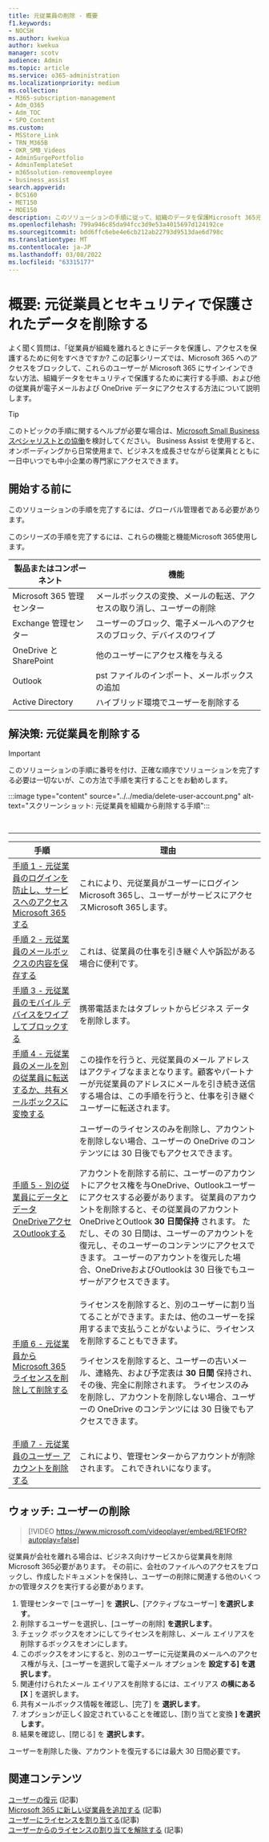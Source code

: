 ```yaml
---
title: 元従業員の削除 - 概要
f1.keywords:
- NOCSH
ms.author: kwekua
author: kwekua
manager: scotv
audience: Admin
ms.topic: article
ms.service: o365-administration
ms.localizationpriority: medium
ms.collection:
- M365-subscription-management
- Adm_O365
- Adm_TOC
- SPO_Content
ms.custom:
- MSStore_Link
- TRN_M365B
- OKR_SMB_Videos
- AdminSurgePortfolio
- AdminTemplateSet
- m365solution-removeemployee
- business_assist
search.appverid:
- BCS160
- MET150
- MOE150
description: このソリューションの手順に従って、組織のデータを保護Microsoft 365元従業員を削除します。
ms.openlocfilehash: 799a946c85da94fcc3d9e53a4015697d124192ce
ms.sourcegitcommit: bdd6ffc6ebe4e6cb212ab22793d9513dae6d798c
ms.translationtype: MT
ms.contentlocale: ja-JP
ms.lasthandoff: 03/08/2022
ms.locfileid: "63315177"
---
```

# <a name="overview-remove-a-former-employee-and-secure-data"></a>概要: 元従業員とセキュリティで保護されたデータを削除する

よく聞く質問は、「従業員が組織を離れるときにデータを保護し、アクセスを保護するために何をすべきですか? この記事シリーズでは、Microsoft 365 へのアクセスをブロックして、これらのユーザーが Microsoft 365 にサインインできない方法、組織データをセキュリティで保護するために実行する手順、および他の従業員が電子メールおよび OneDrive データにアクセスする方法について説明します。

> [!TIP]
> このトピックの手順に関するヘルプが必要な場合は、[Microsoft Small Business スペシャリストとの協働](https://go.microsoft.com/fwlink/?linkid=2186871)を検討してください。 Business Assist を使用すると、オンボーディングから日常使用まで、ビジネスを成長させながら従業員とともに一日中いつでも中小企業の専門家にアクセスできます。

## <a name="before-you-begin"></a>開始する前に

このソリューションの手順を完了するには、グローバル管理者である必要があります。

このシリーズの手順を完了するには、これらの機能と機能Microsoft 365使用します。

|製品またはコンポーネント|機能|
|---|---|
|Microsoft 365 管理センター|メールボックスの変換、メールの転送、アクセスの取り消し、ユーザーの削除 |
|Exchange 管理センター|ユーザーのブロック、電子メールへのアクセスのブロック、デバイスのワイプ |
|OneDrive と SharePoint |他のユーザーにアクセス権を与える |
|Outlook|pst ファイルのインポート、メールボックスの追加 |
|Active Directory|ハイブリッド環境でユーザーを削除する |


## <a name="solution-remove-a-former-employee"></a>解決策: 元従業員を削除する

> [!IMPORTANT]
> このソリューションの手順に番号を付け、正確な順序でソリューションを完了する必要は一切ないが、この方法で手順を実行することをお勧めします。

:::image type="content" source="../../media/delete-user-account.png" alt-text="スクリーンショット: 元従業員を組織から削除する手順":::

<br>

****

|手順|理由|
|---|---|
|[手順 1 - 元従業員のログインを防止し、サービスへのアクセスMicrosoft 365する](remove-former-employee-step-1.md)|これにより、元従業員がユーザーにログインMicrosoft 365し、ユーザーがサービスにアクセスMicrosoft 365します。|
|[手順 2 - 元従業員のメールボックスの内容を保存する](remove-former-employee-step-2.md)|これは、従業員の仕事を引き継ぐ人や訴訟がある場合に便利です。|
|[手順 3 - 元従業員のモバイル デバイスをワイプしてブロックする](remove-former-employee-step-3.md)|携帯電話またはタブレットからビジネス データを削除します。|
|[手順 4 - 元従業員のメールを別の従業員に転送するか、共有メールボックスに変換する](remove-former-employee-step-4.md)|この操作を行うと、元従業員のメール アドレスはアクティブなままとなります。顧客やパートナーが元従業員のアドレスにメールを引き続き送信する場合は、この手順を行うと、仕事を引き継ぐユーザーに転送されます。|
|[手順 5 - 別の従業員にデータとデータOneDriveアクセスOutlookする](remove-former-employee-step-5.md)|ユーザーのライセンスのみを削除し、アカウントを削除しない場合、ユーザーの OneDrive のコンテンツには 30 日後でもアクセスできます。 <p> アカウントを削除する前に、ユーザーのアカウントにアクセス権を与OneDrive、Outlookユーザーにアクセスする必要があります。 従業員のアカウントを削除すると、その従業員のアカウントOneDriveとOutlook **30 日間保持** されます。 ただし、その 30 日間は、ユーザーのアカウントを復元し、そのユーザーのコンテンツにアクセスできます。 ユーザーのアカウントを復元した場合、OneDriveおよびOutlookは 30 日後でもユーザーがアクセスできます。| 
|[手順 6 - 元従業員からMicrosoft 365ライセンスを削除して削除する](remove-former-employee-step-6.md)|ライセンスを削除すると、別のユーザーに割り当てることができます。または、他のユーザーを採用するまで支払うことがないように、ライセンスを削除することもできます。  <p> ライセンスを削除すると、ユーザーの古いメール、連絡先、および予定表は **30 日間** 保持され、その後、完全に削除されます。 ライセンスのみを削除し、アカウントを削除しない場合、ユーザーの OneDrive のコンテンツには 30 日後でもアクセスできます。  |
|[手順 7 - 元従業員のユーザー アカウントを削除する](remove-former-employee-step-7.md)|これにより、管理センターからアカウントが削除されます。 これできれいになります。|

 ## <a name="watch-delete-a-user"></a>ウォッチ: ユーザーの削除

> [!VIDEO https://www.microsoft.com/videoplayer/embed/RE1FOfR?autoplay=false]

従業員が会社を離れる場合は、ビジネス向けサービスから従業員を削除Microsoft 365必要があります。 その前に、会社のファイルへのアクセスをブロックし、作成したドキュメントを保持し、ユーザーの削除に関連する他のいくつかの管理タスクを実行する必要があります。

1. 管理センターで [ユーザー] を **選択し**、[アクティブなユーザー] **を選択します**。
1. 削除するユーザーを選択し、[ユーザーの削除] **を選択します**。
1. チェック ボックスをオンにしてライセンスを削除し、メール エイリアスを削除するボックスをオンにします。
1. このボックスをオンにすると、別のユーザーに元従業員のメールへのアクセス権が与え、[ユーザーを選択して電子メール オプションを **設定する] を選択します**。
1. 関連付けられたメール エイリアスを削除するには、エイリアス **の横にある [X** ] を選択します。
1. 共有メールボックス情報を確認し、[完了] を **選択します**。
1. オプションが正しく設定されていることを確認し、[割り当てと変換 **] を選択します**。
1. 結果を確認し、[閉じる] を **選択します**。

ユーザーを削除した後、アカウントを復元するには最大 30 日間必要です。
## <a name="related-content"></a>関連コンテンツ

[ユーザーの復元](restore-user.md) (記事)\
[Microsoft 365 に新しい従業員を追加する](add-new-employee.md) (記事)\
[ユーザーにライセンスを割り当てる](../manage/assign-licenses-to-users.md)(記事)\
[ユーザーからのライセンスの割り当てを解除する](../manage/remove-licenses-from-users.md) (記事)
